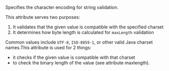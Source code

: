 Specifies the character encoding for string validation.
 	
This attribute serves two purposes:

1. It validates that the given value is compatible with the specified charset
2. It determines how byte length is calculated for `maxLength` validation
 	
Common values include `UTF-8`, `ISO-8859-1`, or other valid Java charset names.This attribute is used for 2 things:

- it checks if the given value is compatible with that charset
- to check the binary length of the value (see attribute maxlength).